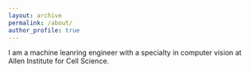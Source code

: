 ```yaml
---
layout: archive
permalink: /about/
author_profile: true
---
```

I am a machine leanring engineer with a specialty in computer vision at Allen Institute for Cell Science. 